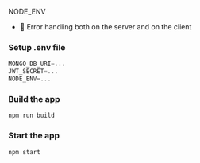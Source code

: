 NODE_ENV
-   🐞 Error handling both on the server and on the client

### Setup .env file

```js
MONGO_DB_URI=...
JWT_SECRET=...
NODE_ENV=...
```

### Build the app

```shell
npm run build
```

### Start the app

```shell
npm start
```
